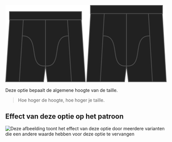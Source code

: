 ![De optie voor hoogte bij Bruce](./rise.svg)

Deze optie bepaalt de algemene hoogte van de taille.

> Hoe hoger de hoogte, hoe hoger je taille.

## Effect van deze optie op het patroon

![Deze afbeelding toont het effect van deze optie door meerdere varianten die een andere waarde hebben voor deze optie te vervangen](bruce\_rise\_sample.svg "Effect van deze optie op het patroon")
